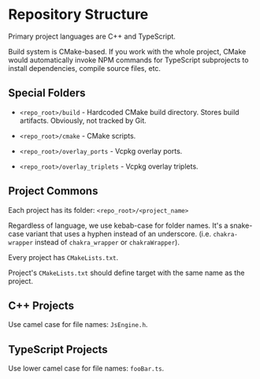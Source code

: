 # Repository Structure

Primary project languages are C++ and TypeScript.

Build system is CMake-based. If you work with the whole project, CMake would automatically invoke NPM commands for TypeScript subprojects to install dependencies, compile source files, etc.

## Special Folders

- `<repo_root>/build` - Hardcoded CMake build directory. Stores build artifacts. Obviously, not tracked by Git.

- `<repo_root>/cmake` - CMake scripts.

- `<repo_root>/overlay_ports` - Vcpkg overlay ports.

- `<repo_root>/overlay_triplets` - Vcpkg overlay triplets.

## Project Commons

Each project has its folder: `<repo_root>/<project_name>`

Regardless of language, we use kebab-case for folder names. It's a snake-case variant that uses a hyphen instead of an underscore. (i.e. `chakra-wrapper` instead of `chakra_wrapper` or `chakraWrapper`).

Every project has `CMakeLists.txt`.

Project's `CMakeLists.txt` should define target with the same name as the project.

## C++ Projects

Use camel case for file names: `JsEngine.h`.

## TypeScript Projects

Use lower camel case for file names: `fooBar.ts`.
